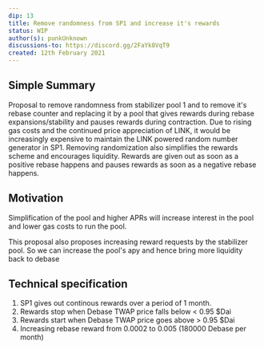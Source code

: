 ```yaml
---
dip: 13
title: Remove randomness from SP1 and increase it's rewards
status: WIP
author(s): punkUnknown
discussions-to: https://discord.gg/2FaYk8VqT9
created: 12th February 2021
---
```

## Simple Summary
Proposal to remove randomness from stabilizer pool 1 and to remove it's rebase counter and replacing it by a pool that gives rewards during rebase expansions/stability and pauses rewards during contraction. Due to rising gas costs and the continued price appreciation of LINK, it would be increasingly expensive to maintain the LINK powered random number generator in SP1. 
Removing randomization also simplifies the rewards scheme and encourages liquidity. Rewards are given out as soon as a positive rebase happens and pauses rewards as soon as a negative rebase happens. 

## Motivation
Simplification of the pool and higher APRs will increase interest in the pool and lower gas costs to run the pool.

This proposal also proposes increasing reward requests by the stabilizer pool. So we can increase the pool's apy and hence bring more liquidity back to debase

## Technical specification

1. SP1 gives out continous rewards over a period of 1 month. 
2. Rewards stop when Debase TWAP price falls below < 0.95 $Dai
3. Rewards start when Debase TWAP price goes above > 0.95 $Dai
4. Increasing rebase reward from 0.0002 to 0.005 (180000 Debase per month)
